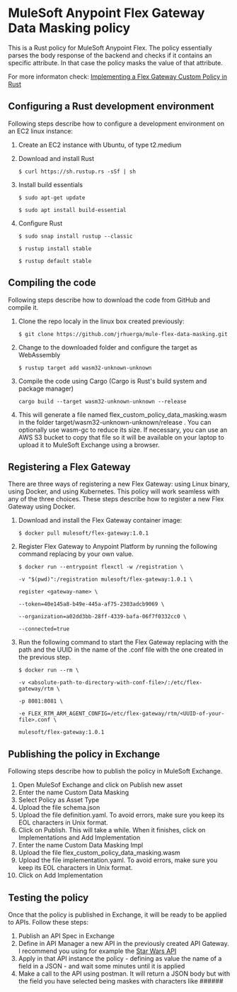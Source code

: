 # MuleSoft Anypoint Flex Gateway Data Masking policy
 
This is a Rust policy for MuleSoft Anypoint Flex. The policy essentially parses the body response of the backend and checks if it contains an specific attribute. In that case the policy masks the value of that attribute.

For more informaton check: [Implementing a Flex Gateway Custom Policy in Rust](https://docs.mulesoft.com/gateway/policies-custom-flex-implement-rust)

## Configuring a Rust development environment

Following steps describe how to configure a development environment on an EC2 linux instance:

1. Create an EC2 instance with Ubuntu, of type t2.medium
2. Download and install Rust

    `$ curl https://sh.rustup.rs -sSf | sh`

3. Install build essentials

    `$ sudo apt-get update`

    `$ sudo apt install build-essential`

4. Configure Rust

    `$ sudo snap install rustup --classic`

    `$ rustup install stable`

    `$ rustup default stable`

## Compiling the code
Following steps describe how to download the code from GitHub and compile it.

1. Clone the repo localy in the linux box created previously:

    `$ git clone https://github.com/jrhuerga/mule-flex-data-masking.git`

2. Change to the downloaded folder and configure the target as WebAssembly

    `$ rustup target add wasm32-unknown-unknown`

3. Compile the code using Cargo (Cargo is Rust's build system and package manager)

    `cargo build --target wasm32-unknown-unknown --release`

4. This will generate a file named flex_custom_policy_data_masking.wasm in the folder target/wasm32-unknown-unknown/release . You can optionally use wasm-gc to reduce its size. If necessary, you can use an AWS S3 bucket to copy that file so it will be available on your laptop to upload it to MuleSoft Exchange using a browser.


## Registering a Flex Gateway
There are three ways of registering a new Flex Gateway: using Linux binary, using Docker, and using Kubernetes. This policy will work seamless with any of the three choices. These steps describe how to register a new Flex Gateway using Docker.

1. Download and install the Flex Gateway container image:

    `$ docker pull mulesoft/flex-gateway:1.0.1`

2. Register Flex Gateway to Anypoint Platform by running the following command replacing <gateway-name> by your own value.

    `$ docker run --entrypoint flexctl -w /registration \`
    
    `-v "$(pwd)":/registration mulesoft/flex-gateway:1.0.1 \`
    
    `register <gateway-name> \`
    
    `--token=40e145a8-b49e-445a-af75-2303adcb9069 \`
    
    `--organization=a02dd3bb-28ff-4339-bafa-06f7f0332cc0 \`
    
    `--connected=true`

3. Run the following command to start the Flex Gateway replacing <absolute-path-to-directory-with-conf-file> with the path and the UUID in the name of the .conf file with the one created in the previous step.

    `$ docker run --rm \`

    `-v <absolute-path-to-directory-with-conf-file>/:/etc/flex-gateway/rtm \`

    `-p 8081:8081 \`

    `-e FLEX_RTM_ARM_AGENT_CONFIG=/etc/flex-gateway/rtm/<UUID-of-your-file>.conf \`

    `mulesoft/flex-gateway:1.0.1`

## Publishing the policy in Exchange
Following steps describe how to publish the policy in MuleSoft Exchange.

1. Open MuleSof Exchange and click on Publish new asset
1. Enter the name Custom Data Masking
1. Select Policy as Asset Type
1. Upload the file schema.json
1. Upload the file definition.yaml. To avoid errors, make sure you keep its EOL characters in Unix format.
1. Click on Publish. This will take a while. When it finishes, click on Implementations and Add Implementation
1. Enter the name Custom Data Masking Impl
1. Upload the file flex_custom_policy_data_masking.wasm
1. Upload the file implementation.yaml. To avoid errors, make sure you keep its EOL characters in Unix format.
1. Click on Add Implementation
    

## Testing the policy
Once that the policy is published in Exchange, it will be ready to be applied to APIs. Follow these steps:

1. Publish an API Spec in Exchange
1. Define in API Manager a new API in the previously created API Gateway. I recommend you using for example the [Star Wars API](https://swapi.dev/)
1. Apply in that API instance the policy - defining as value the name of a field in a JSON  - and wait some minutes until it is applied
1. Make a call to the API using postman. It will return a JSON body but with the field you have selected being maskes with characters like ######


